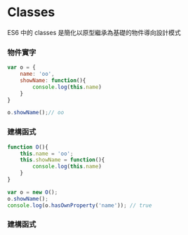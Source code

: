 # Classes

ES6 中的 classes 是簡化以原型繼承為基礎的物件導向設計模式

### 物件實字
```js
var o = {
    name: 'oo',
    showName: function(){
        console.log(this.name)
    }
}

o.showName();// oo
```

### 建構函式
```js
function O(){
    this.name = 'oo';
    this.showName = function(){
        console.log(this.name)
    }
}

var o = new O();
o.showName();
console.log(o.hasOwnProperty('name')); // true

```

### 建構函式
